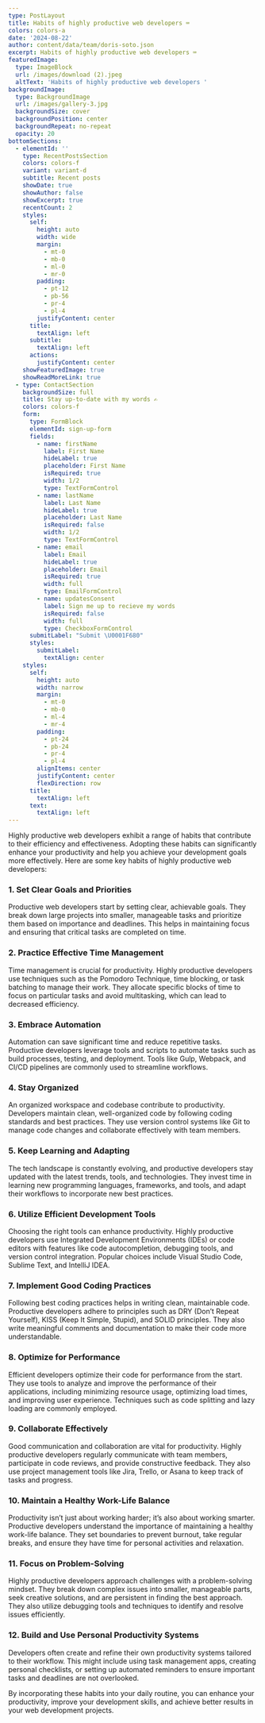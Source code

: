 ```yaml
---
type: PostLayout
title: Habits of highly productive web developers ⌨️
colors: colors-a
date: '2024-08-22'
author: content/data/team/doris-soto.json
excerpt: Habits of highly productive web developers ⌨️
featuredImage:
  type: ImageBlock
  url: /images/download (2).jpeg
  altText: 'Habits of highly productive web developers '
backgroundImage:
  type: BackgroundImage
  url: /images/gallery-3.jpg
  backgroundSize: cover
  backgroundPosition: center
  backgroundRepeat: no-repeat
  opacity: 20
bottomSections:
  - elementId: ''
    type: RecentPostsSection
    colors: colors-f
    variant: variant-d
    subtitle: Recent posts
    showDate: true
    showAuthor: false
    showExcerpt: true
    recentCount: 2
    styles:
      self:
        height: auto
        width: wide
        margin:
          - mt-0
          - mb-0
          - ml-0
          - mr-0
        padding:
          - pt-12
          - pb-56
          - pr-4
          - pl-4
        justifyContent: center
      title:
        textAlign: left
      subtitle:
        textAlign: left
      actions:
        justifyContent: center
    showFeaturedImage: true
    showReadMoreLink: true
  - type: ContactSection
    backgroundSize: full
    title: Stay up-to-date with my words ✍️
    colors: colors-f
    form:
      type: FormBlock
      elementId: sign-up-form
      fields:
        - name: firstName
          label: First Name
          hideLabel: true
          placeholder: First Name
          isRequired: true
          width: 1/2
          type: TextFormControl
        - name: lastName
          label: Last Name
          hideLabel: true
          placeholder: Last Name
          isRequired: false
          width: 1/2
          type: TextFormControl
        - name: email
          label: Email
          hideLabel: true
          placeholder: Email
          isRequired: true
          width: full
          type: EmailFormControl
        - name: updatesConsent
          label: Sign me up to recieve my words
          isRequired: false
          width: full
          type: CheckboxFormControl
      submitLabel: "Submit \U0001F680"
      styles:
        submitLabel:
          textAlign: center
    styles:
      self:
        height: auto
        width: narrow
        margin:
          - mt-0
          - mb-0
          - ml-4
          - mr-4
        padding:
          - pt-24
          - pb-24
          - pr-4
          - pl-4
        alignItems: center
        justifyContent: center
        flexDirection: row
      title:
        textAlign: left
      text:
        textAlign: left
---
```



Highly productive web developers exhibit a range of habits that contribute to their efficiency and effectiveness. Adopting these habits can significantly enhance your productivity and help you achieve your development goals more effectively. Here are some key habits of highly productive web developers:

### 1. **Set Clear Goals and Priorities**

Productive web developers start by setting clear, achievable goals. They break down large projects into smaller, manageable tasks and prioritize them based on importance and deadlines. This helps in maintaining focus and ensuring that critical tasks are completed on time.

### 2. **Practice Effective Time Management**

Time management is crucial for productivity. Highly productive developers use techniques such as the Pomodoro Technique, time blocking, or task batching to manage their work. They allocate specific blocks of time to focus on particular tasks and avoid multitasking, which can lead to decreased efficiency.

### 3. **Embrace Automation**

Automation can save significant time and reduce repetitive tasks. Productive developers leverage tools and scripts to automate tasks such as build processes, testing, and deployment. Tools like Gulp, Webpack, and CI/CD pipelines are commonly used to streamline workflows.

### 4. **Stay Organized**

An organized workspace and codebase contribute to productivity. Developers maintain clean, well-organized code by following coding standards and best practices. They use version control systems like Git to manage code changes and collaborate effectively with team members.

### 5. **Keep Learning and Adapting**

The tech landscape is constantly evolving, and productive developers stay updated with the latest trends, tools, and technologies. They invest time in learning new programming languages, frameworks, and tools, and adapt their workflows to incorporate new best practices.

### 6. **Utilize Efficient Development Tools**

Choosing the right tools can enhance productivity. Highly productive developers use Integrated Development Environments (IDEs) or code editors with features like code autocompletion, debugging tools, and version control integration. Popular choices include Visual Studio Code, Sublime Text, and IntelliJ IDEA.

### 7. **Implement Good Coding Practices**

Following best coding practices helps in writing clean, maintainable code. Productive developers adhere to principles such as DRY (Don’t Repeat Yourself), KISS (Keep It Simple, Stupid), and SOLID principles. They also write meaningful comments and documentation to make their code more understandable.

### 8. **Optimize for Performance**

Efficient developers optimize their code for performance from the start. They use tools to analyze and improve the performance of their applications, including minimizing resource usage, optimizing load times, and improving user experience. Techniques such as code splitting and lazy loading are commonly employed.

### 9. **Collaborate Effectively**

Good communication and collaboration are vital for productivity. Highly productive developers regularly communicate with team members, participate in code reviews, and provide constructive feedback. They also use project management tools like Jira, Trello, or Asana to keep track of tasks and progress.

### 10. **Maintain a Healthy Work-Life Balance**

Productivity isn’t just about working harder; it’s also about working smarter. Productive developers understand the importance of maintaining a healthy work-life balance. They set boundaries to prevent burnout, take regular breaks, and ensure they have time for personal activities and relaxation.

### 11. **Focus on Problem-Solving**

Highly productive developers approach challenges with a problem-solving mindset. They break down complex issues into smaller, manageable parts, seek creative solutions, and are persistent in finding the best approach. They also utilize debugging tools and techniques to identify and resolve issues efficiently.

### 12. **Build and Use Personal Productivity Systems**

Developers often create and refine their own productivity systems tailored to their workflow. This might include using task management apps, creating personal checklists, or setting up automated reminders to ensure important tasks and deadlines are not overlooked.

By incorporating these habits into your daily routine, you can enhance your productivity, improve your development skills, and achieve better results in your web development projects.

